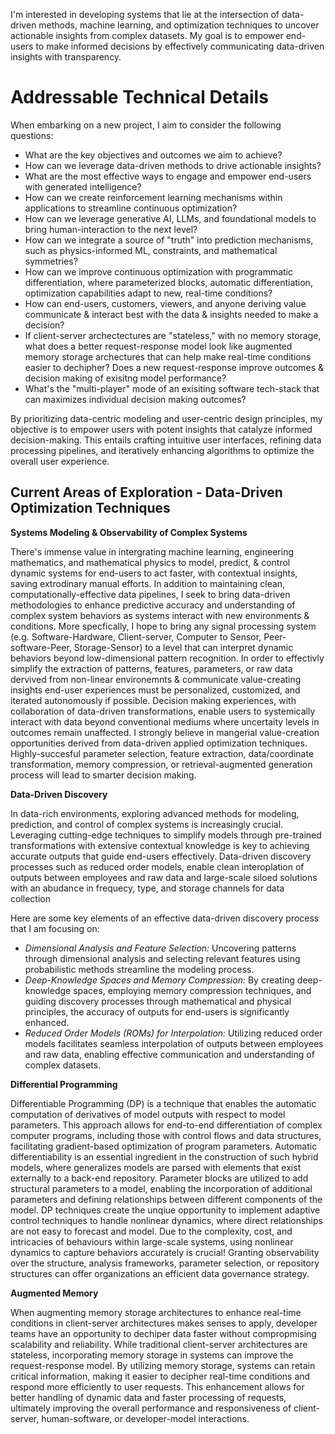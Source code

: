 

I'm interested in developing systems that lie at the intersection of data-driven methods, machine learning, and optimization techniques to uncover actionable insights from complex datasets. My goal is to empower end-users to make informed decisions by effectively communicating data-driven insights with transparency. 

# Addressable Technical Details 
When embarking on a new project, I aim to consider the following questions:

- What are the key objectives and outcomes we aim to achieve?
- How can we leverage data-driven methods to drive actionable insights?
- What are the most effective ways to engage and empower end-users with generated intelligence?
- How can we create reinforcement learning mechanisms within applications to streamline continuous optimization?
- How can we leverage generative AI, LLMs, and foundational models to bring human-interaction to the next level? 
- How can we integrate a source of "truth" into prediction mechanisms, such as physics-informed ML, constraints, and mathematical symmetries?
- How can we improve continuous optimization with programmatic differentiation, where parameterized blocks, automatic differentiation, optimization capabilities adapt to new, real-time conditions?
- How can end-users, customers, viewers, and anyone deriving value communicate & interact best with the data & insights needed to make a decision?
- If client-server archectectures are "stateless," with no memory storage, what does a better request-response model look like augmented memory storage archectures that can help make real-time conditions easier to dechipher? Does a new request-response improve outcomes & decision making of exisitng model performance?
- What's the "multi-player" mode of an exisiting software tech-stack that can maximizes individual decision making outcomes? 


By prioritizing data-centric modeling and user-centric design principles, my objective is to empower users with potent insights that catalyze informed decision-making. This entails crafting intuitive user interfaces, refining data processing pipelines, and iteratively enhancing algorithms to optimize the overall user experience.

## Current Areas of Exploration - Data-Driven Optimization Techniques  

**Systems Modeling & Observability of Complex Systems**

There's immense value in intergrating machine learning, engineering mathematics, and mathematical physics to model, predict, & control dynamic systems for end-users to act faster, with contextual insights, saving extrodinary manual efforts. In addition to maintaining clean, computationally-effective data pipelines, I seek to bring data-driven methodologies to enhance predictive accuracy and understanding of complex system behaviors as systems interact with new environments & conditions. More specfically, I hope to bring any signal processing system (e.g. Software-Hardware, Client-server, Computer to Sensor, Peer-software-Peer, Storage-Sensor) to a level that can interpret dynamic behaviors beyond low-dimensional pattern recognition. In order to effectivly simplify the extraction of patterns, features, parameters, or raw data dervived from non-linear environemnts & communicate value-creating insights end-user experiences must be personalized, customized, and iterated autonomously if possible. Decision making experiences, with collaboration of data-driven transformations, enable users to systemically interact with data beyond conventional mediums where uncertaity levels in outcomes remain unaffected. I strongly believe in mangerial value-creation opportunities derived from data-driven applied optimization techniques. Highly-succesful parameter selection, feature extraction, data/coordinate transformation, memory compression, or retrieval-augmented generation process will lead to smarter decision making. 

**Data-Driven Discovery**

In data-rich environments, exploring advanced methods for modeling, prediction, and control of complex systems is increasingly crucial. Leveraging cutting-edge techniques to simplify models through pre-trained transformations with extensive contextual knowledge is key to achieving accurate outputs that guide end-users effectively. Data-driven discovery processes such as reduced order models, enable clean interoplation of outputs between employees and raw data and large-scale siloed solutions with an abudance in frequecy, type, and storage channels for data collection 

Here are some key elements of an effective data-driven discovery process that I am focusing on: 

- *Dimensional Analysis and Feature Selection:* Uncovering patterns through dimensional analysis and selecting relevant features using probabilistic methods streamline the modeling process.
- *Deep-Knowledge Spaces and Memory Compression:* By creating deep-knowledge spaces, employing memory compression techniques, and guiding discovery processes through mathematical and physical principles, the accuracy of outputs for end-users is significantly enhanced. 
- *Reduced Order Models (ROMs) for Interpolation:* Utilizing reduced order models facilitates seamless interpolation of outputs between employees and raw data, enabling effective communication and understanding of complex datasets. 

**Differential Programming** 

Differentiable Programming (DP) is a technique that enables the automatic computation of derivatives of model outputs with respect to model parameters. This approach allows for end-to-end differentiation of complex computer programs, including those with control flows and data structures, facilitating gradient-based optimization of program parameters. Automatic differentiability is an essential ingredient in the construction of such hybrid models, where generalizes models are parsed with elements that exist externally to a back-end repository. Parameter blocks are utilized to add structural parameters to a model, enabling the incorporation of additional parameters and defining relationships between different components of the model. DP techniques create the unqiue opportunity to implement adaptive control techniques to handle nonlinear dynamics, where direct relationships are not easy to forecast and model. Due to the complexity, cost, and intricacies of behaviours within large-scale systems, using nonlinear dynamics to capture behaviors accurately is crucial! Granting observability over the structure, analysis frameworks, parameter selection, or repository structures can offer organizations an efficient data governance strategy. 

**Augmented Memory** 

When augmenting memory storage architectures to enhance real-time conditions in client-server architectures makes senses to apply, developer teams have an opportunity to dechiper data faster without compropmising scalability and reliability. While traditional client-server architectures are stateless, incorporating memory storage in systems can improve the request-response model. By utilizing memory storage, systems can retain critical information, making it easier to decipher real-time conditions and respond more efficiently to user requests. This enhancement allows for better handling of dynamic data and faster processing of requests, ultimately improving the overall performance and responsiveness of client-server, human-software, or developer-model interactions. 
